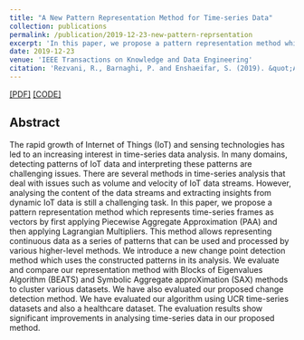 ```yaml
---
title: "A New Pattern Representation Method for Time-series Data"
collection: publications
permalink: /publication/2019-12-23-new-pattern-reprsentation
excerpt: 'In this paper, we propose a pattern representation method which represents time-series frames as vectors by first applying Piecewise Aggregate Approximation (PAA) and then applying Lagrangian Multipliers.'
date: 2019-12-23
venue: 'IEEE Transactions on Knowledge and Data Engineering'
citation: 'Rezvani, R., Barnaghi, P. and Enshaeifar, S. (2019). &quot;A New Pattern Representation Method for Time-series Data.&quot; <i>IEEE Transactions on Knowledge and Data Engineering</i>.'
---
```


[[PDF]](https://epubs.surrey.ac.uk/853358/1/IEEE_TKDE_Final.pdf) [[CODE]](https://codeocean.com/capsule/8368953/tree)

## Abstract
The rapid growth of Internet of Things (IoT) and sensing technologies has led to an increasing interest in time-series data analysis. In many domains, detecting patterns of IoT data and interpreting these patterns are challenging issues. There are several methods in time-series analysis that deal with issues such as volume and velocity of IoT data streams. However, analysing the content of the data streams and extracting insights from dynamic IoT data is still a challenging task. In this paper, we propose a pattern representation method which represents time-series frames as vectors by first applying Piecewise Aggregate Approximation (PAA) and then applying Lagrangian Multipliers. This method allows representing continuous data as a series of patterns that can be used and processed by various higher-level methods. We introduce a new change point detection method which uses the constructed patterns in its analysis. We evaluate and compare our representation method with Blocks of Eigenvalues Algorithm (BEATS) and Symbolic Aggregate approXimation (SAX) methods to cluster various datasets. We have also evaluated our proposed change detection method. We have evaluated our algorithm using UCR time-series datasets and also a healthcare dataset. The evaluation results show significant improvements in analysing time-series data in our proposed method.